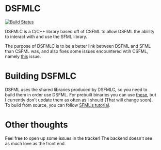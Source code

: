 DSFMLC
=======
[![Build Status](https://travis-ci.org/Jebbs/DSFMLC.svg)](https://travis-ci.org/Jebbs/DSFMLC)

DSFMLC is a C/C++ library based off of CSFML to allow DSFML the ablility to interact with and use the SFML library.

The purpose of DSFMLC is to be a better link between DSFML and SFML than CSFML was, and also fixes some issues encountered wtih CSFML, namely [this](http://d.puremagic.com/issues/show_bug.cgi?id=5570) issue.


Building DSFMLC
=======
DSFML uses the shared libraries produced by DSFMLC, so you need to build them in order use DSFML.
For prebuilt binaries you can use [these](https://github.com/Jebbs/DSFML#nightlies), but I currently don't update them as often as I should (That will change soon).  To build from source, you can follow [SFML's tutorial](http://www.sfml-dev.org/tutorials/2.2/compile-with-cmake.php).

Other thoughts
=======
Feel free to open up some issues in the tracker! The backend doesn't see as much love as the front end.
